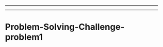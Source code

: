 ----------------------------------------------------------
-----------------------------------------------------------------------------------
# Problem-Solving-Challenge-problem1

